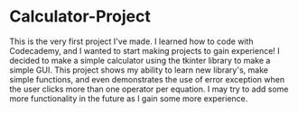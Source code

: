 # Calculator-Project
This is the very first project I've made. I learned how to code with Codecademy, and I wanted to start making projects to gain experience!
I decided to make a simple calculator using the tkinter library to make a simple GUI.
This project shows my ability to learn new library's, make simple functions, and even demonstrates the use of error exception when the user clicks more than one operator per equation.
I may try to add some more functionality in the future as I gain some more experience.
